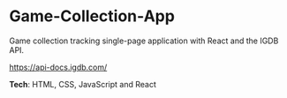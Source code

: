 # Game-Collection-App

Game collection tracking single-page application with React and the IGDB API.

https://api-docs.igdb.com/

**Tech**: HTML, CSS, JavaScript and React
